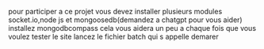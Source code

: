 pour participer a ce projet 
vous devez installer plusieurs modules socket.io,node js et mongoosedb(demandez a chatgpt pour vous aider)
installez mongodbcompass cela vous aidera un peu 
a chaque fois que vous voulez tester le site lancez le fichier batch qui s appelle demarer
